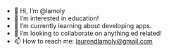 - 👋 Hi, I’m @lamoly
- 👀 I’m interested in education!
- 🌱 I’m currently learning about developing apps. 
- 💞️ I’m looking to collaborate on anything ed related!
- 📫 How to reach me: laurendlamoly@gmail.com

<!---
lamoly/lamoly is a ✨ special ✨ repository because its `README.md` (this file) appears on your GitHub profile.
You can click the Preview link to take a look at your changes.
--->
